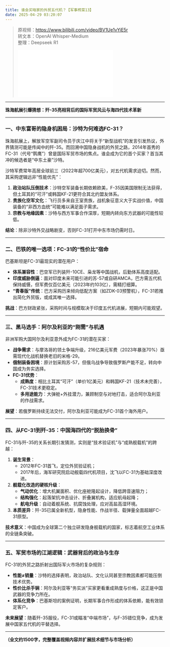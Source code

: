 ```yaml
---
title: 谁会买咱家的外贸五代机？【军事榨菜13】
date: 2025-04-29 03:20:07
---
```


> 原视频：https://www.bilibili.com/video/BV1Ue1vYiE5r<br>转文本：OpenAI Whisper-Medium<br>整理：Deepseek R1
>
> <iframe src="//player.bilibili.com/player.html?bvid=BV1Ue1vYiE5r&autoplay=0" scrolling="no" border="0" frameborder="no" framespacing="0" allowfullscreen="true"></iframe>

---

**珠海航展引爆猜想：歼-35亮相背后的国际军贸风云与海四代技术革新**  

---

### **一、中东富哥的隐身机困局：沙特为何难选FC-31？**  
珠海航展上，解放军空军副司令员于庆江中将关于“新型战机”的发言引发热议，外界猜测可能是传闻中的歼-35。而回溯中国隐身战机的外贸之路，2014年首秀的FC-31（代号“鹘鹰”）曾是国际军贸市场的焦点。谁会成为它的首个买家？首当其冲的候选者是“中东土豪”沙特。  

沙特军费常年高居全球前三（2022年超700亿美元），对五代机需求迫切。然而，其采购逻辑远非“性能优先”：  
1. **政治站队压倒技术**：沙特空军装备长期依赖欧美，F-35因美国限制无法获得，但土耳其的“可汗”或韩国KF-21更符合其北约盟友体系。  
2. **贵族化空军文化**：飞行员多来自王室贵族，战机象征意义大于实战价值，中国装备的“非西方血统”可能难以满足面子需求。  
3. **宗教与地缘因素**：沙特与西方军事合作深厚，短期内转向东方武器的可能性较低。  

**结论**：除非沙特外交战略剧变，否则FC-31打开中东市场仍需时日。  

---

### **二、巴铁的唯一选项：FC-31的“性价比”宿命**  
巴基斯坦是FC-31最现实的潜在用户：  
- **体系兼容性**：巴空军已列装歼-10CE、枭龙等中国战机，后勤体系高度适配。  
- **印度威胁倒逼**：面对印度未来可能引进的苏-57或自研AMCA，巴方需五代机保持威慑，但军费仅百亿美元（2023年约103亿），需精打细算。  
- **“青春版”传统**：巴方采购历来倾向低配方案（如ZDK-03预警机），FC-31若推出简化外贸版，或成其唯一选择。  

**挑战**：巴方财政紧张，采购时间与规模取决于印度五代机进展，短期内可能观望。  

---

### **三、黑马选手：阿尔及利亚的“刚需”与机遇**  
非洲军购大国阿尔及利亚意外成为FC-31的潜在买家：  
- **战争需求**：与摩洛哥的领土争端升级，216亿美元军费（2023年暴涨70%）亟需现代化战机替换老旧的米格-29。  
- **俄制装备困境**：原计划采购苏-57，但俄乌战争导致俄罗斯产能不足，转向中国成为务实选择。  
- **FC-31优势**：  
  - **成熟度**：相比土耳其“可汗”（单价1亿美元）和韩国KF-21（技术未完善），FC-31技术更稳定。  
  - **多用途能力**：大弹舱+外挂潜力，兼顾制空与对地打击，适合阿尔及利亚的作战需求。  

**展望**：若俄罗斯持续无法交付，阿尔及利亚可能成为FC-31首个海外用户。  

---

### **四、从FC-31到歼-35：中国海四代的“脱胎换骨”**  
FC-31与歼-35的关系长期引发猜测，实则是“技术验证机”与“成熟舰载机”的跨越：  
1. **诞生背景**：  
   - 2012年FC-31首飞，定位外贸验证机；  
   - 2017年后，海军研究院启动舰载四代机项目，沈飞以FC-31为基础深度改进。  
2. **舰载化改造的硬核升级**：  
   - **气动优化**：增大机翼面积、优化座舱隆起设计，降低跨音速阻力；  
   - **结构强化**：起落架抗冲击设计、折叠翼机构，适应航母起降；  
   - **航电升级**：自动着舰系统、抗腐蚀处理，应对高盐高湿环境。  
3. **本质差异**：歼-35已属全新机型，隐身性能、作战半径、载弹量全面超越FC-31原型。  

**技术意义**：中国成为全球第二个独立研发隐身舰载机的国家，标志着航空工业体系的全链条突破。  

---

### **五、军贸市场的江湖逻辑：武器背后的政治与生存**  
FC-31的外贸之路折射出国际军火市场的复杂规则：  
- **性能≠销量**：沙特的选择表明，政治站队、文化认同甚至宗教因素都可能压倒技术优势。  
- **性价比杀手锏**：阿尔及利亚等“务实派”买家更看重成熟度与价格，这正是中国武器的竞争力所在。  
- **体系化竞争**：巴基斯坦的案例证明，长期军事合作形成的体系依赖，能有效锁定客户。  

**未来展望**：随着歼-35服役，FC-31或瞄准“中端市场”，与F-35错位竞争，成为发展中国家五代机的平替选择。  

---  
**（全文约1500字，完整覆盖视频内容并扩展技术细节与市场分析）**